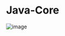 # Java-Core
![image](https://github.com/user-attachments/assets/8c95ae8a-3a5d-4638-ac93-f8b5ffb5ae14)
